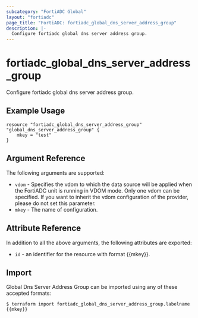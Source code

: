 ```yaml
---
subcategory: "FortiADC Global"
layout: "fortiadc"
page_title: "FortiADC: fortiadc_global_dns_server_address_group"
description: |-
  Configure fortiadc global dns server address group.
---
```


# fortiadc_global_dns_server_address_group
Configure fortiadc global dns server address group.

## Example Usage
```hcl
resource "fortiadc_global_dns_server_address_group" "global_dns_server_address_group" {
	mkey = "test"
}

```

## Argument Reference

The following arguments are supported:

* `vdom` - Specifies the vdom to which the data source will be applied when the FortiADC unit is running in VDOM mode. Only one vdom can be specified. If you want to inherit the vdom configuration of the provider, please do not set this parameter.
* `mkey` - The name of configuration.


## Attribute Reference

In addition to all the above arguments, the following attributes are exported:
* `id` - an identifier for the resource with format {{mkey}}.

## Import
 Global Dns Server Address Group can be imported using any of these accepted formats:
```
$ terraform import fortiadc_global_dns_server_address_group.labelname {{mkey}}
```
